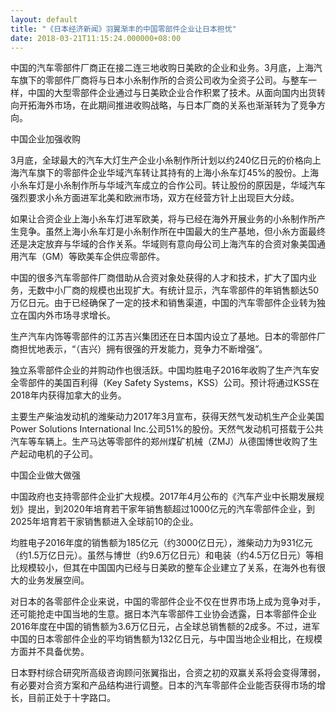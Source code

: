 ```yaml
---
layout: default
title: "《日本经济新闻》羽翼渐丰的中国零部件企业让日本担忧"
date: 2018-03-21T11:15:24.000000+08:00
---
```


中国的汽车零部件厂商正在接二连三地收购日美欧的企业和业务。3月底，上海汽车旗下的零部件厂商将与日本小糸制作所的合资公司收为全资子公司。与整车一样，中国的大型零部件企业通过与日美欧企业合作积累了技术。从面向国内出货转向开拓海外市场，在此期间推进收购战略，与日本厂商的关系也渐渐转为了竞争方向。

中国企业加强收购

3月底，全球最大的汽车大灯生产企业小糸制作所计划以约240亿日元的价格向上海汽车旗下的零部件企业华域汽车转让其持有的上海小糸车灯45%的股份。上海小糸车灯是小糸制作所与华域汽车成立的合作公司。转让股份的原因是，华域汽车强烈要求小糸方面进军北美和欧洲市场，双方在经营方针上出现巨大分歧。

如果让合资企业上海小糸车灯进军欧美，将与已经在海外开展业务的小糸制作所产生竞争。虽然上海小糸车灯是小糸制作所在中国最大的生产基地，但小糸方面最终还是决定放弃与华域的合作关系。华域则有意向母公司上海汽车的合资对象美国通用汽车（GM）等欧美车企供应零部件。

中国的很多汽车零部件厂商借助从合资对象处获得的人才和技术，扩大了国内业务，无数中小厂商的规模也出现扩大。有统计显示，汽车零部件的年销售额达50万亿日元。由于已经确保了一定的技术和销售渠道，中国的汽车零部件企业转为独立在国内外市场寻求增长。

生产汽车内饰等零部件的江苏吉兴集团还在日本国内设立了基地。日本的零部件厂商担忧地表示，“（吉兴）拥有很强的开发能力，竞争力不断增强”。

独立系零部件企业的并购动作也很活跃。中国均胜电子2016年收购了生产汽车安全零部件的美国百利得（Key Safety Systems，KSS）公司。预计将通过KSS在2018年内获得加拿大的业务。

主要生产柴油发动机的潍柴动力2017年3月宣布，获得天然气发动机生产企业美国Power Solutions International Inc.公司51%的股份。天然气发动机可搭载于公共汽车等车辆上。生产马达等零部件的郑州煤矿机械（ZMJ）从德国博世收购了生产起动电机的子公司。

中国企业做大做强

中国政府也支持零部件企业扩大规模。2017年4月公布的《汽车产业中长期发展规划》提出，到2020年培育若干家年销售额超过1000亿元的汽车零部件企业，到2025年培育若干家销售额进入全球前10的企业。

均胜电子2016年度的销售额为185亿元（约3000亿日元），潍柴动力为931亿元（约1.5万亿日元）。虽然与博世（约9.6万亿日元）和电装（约4.5万亿日元）等相比规模较小，但其在中国国内已经与日美欧的整车企业建立了关系，在海外也有很大的业务发展空间。

对日本的各零部件企业来说，中国的零部件企业不仅在世界市场上成为竞争对手，还可能抢走中国当地的生意。据日本汽车零部件工业协会透露，日本零部件企业2016年度在中国的销售额为3.6万亿日元，占全球总销售额的2成多。不过，进军中国的日本零部件企业的平均销售额为132亿日元，与中国当地企业相比，在规模方面并不具备优势。

日本野村综合研究所高级咨询顾问张翼指出，合资之初的双赢关系将会变得薄弱，有必要对合资方案和产品结构进行调整。日本的汽车零部件企业能否获得市场的增长，目前正处于十字路口。

